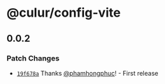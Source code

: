 # @culur/config-vite

## 0.0.2

### Patch Changes

- [`19f678a`](https://github.com/culur/culur/commit/19f678a0a2a19b917f4d1e1c0516726fd9317bf8) Thanks [@phamhongphuc](https://github.com/phamhongphuc)! - First release
